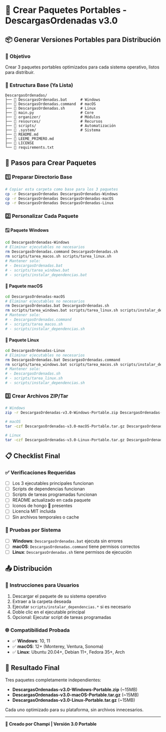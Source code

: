 # 🍄 Crear Paquetes Portables - DescargasOrdenadas v3.0

## 📦 Generar Versiones Portables para Distribución

### 🎯 Objetivo
Crear 3 paquetes portables optimizados para cada sistema operativo, listos para distribuir.

### 📁 Estructura Base (Ya Lista)
```
DescargasOrdenadas/
├── 🚀 DescargasOrdenadas.bat      # Windows
├── 🚀 DescargasOrdenadas.command  # macOS  
├── 🚀 DescargasOrdenadas.sh       # Linux
├── 🐍 main.py                     # Core
├── 📂 organizer/                  # Módulos
├── 📂 resources/                  # Recursos
├── 📂 scripts/                    # Automatización
├── 📂 .system/                    # Sistema
├── 📄 README.md
├── 📄 LEEME_PRIMERO.md
├── 📄 LICENSE
└── 📄 requirements.txt
```

## 🔧 Pasos para Crear Paquetes

### 1️⃣ Preparar Directorio Base
```bash
# Copiar esta carpeta como base para los 3 paquetes
cp -r DescargasOrdenadas DescargasOrdenadas-Windows
cp -r DescargasOrdenadas DescargasOrdenadas-macOS  
cp -r DescargasOrdenadas DescargasOrdenadas-Linux
```

### 2️⃣ Personalizar Cada Paquete

#### 🪟 **Paquete Windows**
```bash
cd DescargasOrdenadas-Windows
# Eliminar ejecutables no necesarios
rm DescargasOrdenadas.command DescargasOrdenadas.sh
rm scripts/tarea_macos.sh scripts/tarea_linux.sh
# Mantener solo:
# - DescargasOrdenadas.bat
# - scripts/tarea_windows.bat
# - scripts/instalar_dependencias.bat
```

#### 🍎 **Paquete macOS**
```bash
cd DescargasOrdenadas-macOS
# Eliminar ejecutables no necesarios
rm DescargasOrdenadas.bat DescargasOrdenadas.sh
rm scripts/tarea_windows.bat scripts/tarea_linux.sh scripts/instalar_dependencias.bat
# Mantener solo:
# - DescargasOrdenadas.command
# - scripts/tarea_macos.sh
# - scripts/instalar_dependencias.sh
```

#### 🐧 **Paquete Linux**
```bash
cd DescargasOrdenadas-Linux
# Eliminar ejecutables no necesarios
rm DescargasOrdenadas.bat DescargasOrdenadas.command
rm scripts/tarea_windows.bat scripts/tarea_macos.sh scripts/instalar_dependencias.bat
# Mantener solo:
# - DescargasOrdenadas.sh
# - scripts/tarea_linux.sh
# - scripts/instalar_dependencias.sh
```

### 3️⃣ Crear Archivos ZIP/Tar
```bash
# Windows
zip -r DescargasOrdenadas-v3.0-Windows-Portable.zip DescargasOrdenadas-Windows/

# macOS
tar -czf DescargasOrdenadas-v3.0-macOS-Portable.tar.gz DescargasOrdenadas-macOS/

# Linux
tar -czf DescargasOrdenadas-v3.0-Linux-Portable.tar.gz DescargasOrdenadas-Linux/
```

## 📋 Checklist Final

### ✅ Verificaciones Requeridas
- [ ] Los 3 ejecutables principales funcionan
- [ ] Scripts de dependencias funcionan
- [ ] Scripts de tareas programadas funcionan
- [ ] README actualizado en cada paquete
- [ ] Iconos de hongo 🍄 presentes
- [ ] Licencia MIT incluida
- [ ] Sin archivos temporales o cache

### 🧪 Pruebas por Sistema
- [ ] **Windows**: `DescargasOrdenadas.bat` ejecuta sin errores
- [ ] **macOS**: `DescargasOrdenadas.command` tiene permisos correctos
- [ ] **Linux**: `DescargasOrdenadas.sh` tiene permisos de ejecución

## 📤 Distribución

### 📍 **Instrucciones para Usuarios**
1. Descargar el paquete de su sistema operativo
2. Extraer a la carpeta deseada
3. Ejecutar `scripts/instalar_dependencias.*` si es necesario
4. Doble clic en el ejecutable principal
5. Opcional: Ejecutar script de tareas programadas

### 🌐 **Compatibilidad Probada**
- ✅ **Windows**: 10, 11
- ✅ **macOS**: 12+ (Monterey, Ventura, Sonoma)
- ✅ **Linux**: Ubuntu 20.04+, Debian 11+, Fedora 35+, Arch

## 🎯 Resultado Final

Tres paquetes completamente independientes:
- **DescargasOrdenadas-v3.0-Windows-Portable.zip** (~15MB)
- **DescargasOrdenadas-v3.0-macOS-Portable.tar.gz** (~15MB)
- **DescargasOrdenadas-v3.0-Linux-Portable.tar.gz** (~15MB)

Cada uno optimizado para su plataforma, sin archivos innecesarios.

---

**🍄 Creado por Champi | Versión 3.0 Portable** 